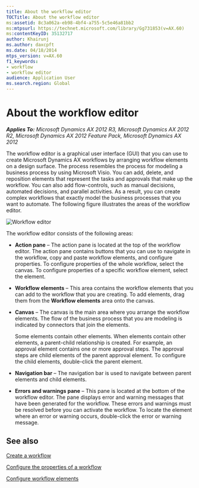 ```yaml
---
title: About the workflow editor
TOCTitle: About the workflow editor
ms:assetid: 8c3a062a-eb98-4bf4-a755-5c5e46a81bb2
ms:mtpsurl: https://technet.microsoft.com/library/Gg731853(v=AX.60)
ms:contentKeyID: 35132717
author: Khairunj
ms.author: daxcpft
ms.date: 04/18/2014
mtps_version: v=AX.60
f1_keywords:
- workflow
- workflow editor
audience: Application User
ms.search.region: Global
---
```


# About the workflow editor 


_**Applies To:** Microsoft Dynamics AX 2012 R3, Microsoft Dynamics AX 2012 R2, Microsoft Dynamics AX 2012 Feature Pack, Microsoft Dynamics AX 2012_

The workflow editor is a graphical user interface (GUI) that you can use to create Microsoft Dynamics AX workflows by arranging workflow elements on a design surface. The process resembles the process for modeling a business process by using Microsoft Visio. You can add, delete, and reposition elements that represent the tasks and approvals that make up the workflow. You can also add flow-controls, such as manual decisions, automated decisions, and parallel activities. As a result, you can create complex workflows that exactly model the business processes that you want to automate. The following figure illustrates the areas of the workflow editor.

![Workflow editor](images/Gg731853.Workflow_WorkflowEditor(AX.60).gif "Workflow editor")

The workflow editor consists of the following areas:

  - **Action pane** – The action pane is located at the top of the workflow editor. The action pane contains buttons that you can use to navigate in the workflow, copy and paste workflow elements, and configure properties. To configure properties of the whole workflow, select the canvas. To configure properties of a specific workflow element, select the element.

  - **Workflow elements** – This area contains the workflow elements that you can add to the workflow that you are creating. To add elements, drag them from the **Workflow elements** area onto the canvas.

  - **Canvas** – The canvas is the main area where you arrange the workflow elements. The flow of the business process that you are modeling is indicated by connectors that join the elements.
    
    Some elements contain other elements. When elements contain other elements, a parent-child relationship is created. For example, an approval element contains one or more approval steps. The approval steps are child elements of the parent approval element. To configure the child elements, double-click the parent element.

  - **Navigation bar** – The navigation bar is used to navigate between parent elements and child elements.

  - **Errors and warnings pane** – This pane is located at the bottom of the workflow editor. The pane displays error and warning messages that have been generated for the workflow. These errors and warnings must be resolved before you can activate the workflow. To locate the element where an error or warning occurs, double-click the error or warning message.

## See also

[Create a workflow](create-a-workflow.md)

[Configure the properties of a workflow](configure-the-properties-of-a-workflow.md)

[Configure workflow elements](configure-workflow-elements.md)

  


